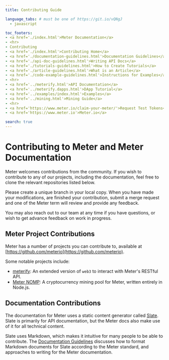 ```yaml
---
title: Contributing Guide

language_tabs: # must be one of https://git.io/vQNgJ
  - javascript

toc_footers:
- <a href='./index.html'>Meter Documentation</a>
- <hr>
- Contributing
- <a href='./index.html'>Contributing Home</a>
- <a href='./documentation-guidelines.html'>Documentation Guidelines</a>
- <a href='./api-doc-guidelines.html'>Writing API Docs</a>
- <a href='./tutorials-guidelines.html'>How to Create Tutorials</a>
- <a href='./article-guidelines.html'>What is an Article</a>
- <a href='./code-example-guidelines.html'>Instructions for Examples</a>
- <hr>
- <a href='../meterify.html'>API Documentation</a>
- <a href='../meterify.dapps.html'>DApp Tutorial</a>
- <a href='../examples/index.html'>Examples</a>
- <a href='../mining.html'>Mining Guide</a>
- <hr>  
- <a href='https://www.meter.io/claim-your-meter/'>Request Test Tokens</a>
- <a href='https://www.meter.io'>Meter.io</a>

search: true
---
```


# Contributing to Meter and Meter Documentation

Meter welcomes contributions from the community. If you wish to contribute to any of our projects, including the documentation, feel free to clone the relevant repositories listed below.

Please create a unique branch in your local copy. When you have made your modifications, are finished your contribution, submit a merge request and one of the Meter term will review and provide any feedback.

You may also reach out to our team at any time if you have questions, or wish to get advance feedback on work in progress.

## Meter Project Contributions

Meter has a number of projects you can contribute to, available at [https://github.com/meterio](https://github.com/meterio).

Some notable projects include:

* [meterify](https://github.com/meterio/meterify): An extended version of `web3` to interact with Meter's RESTful API.
* [Meter NOMP](https://github.com/meterio/meter-nomp): A cryptocurrency mining pool for Meter, written entirely in Node.js.  

## Documentation Contributions

The documentation for Meter uses a static content generator called [Slate](https://github.com/lord/slate). Slate is primarily for API documentation, but the Meter docs also make use of it for all technical content.

Slate uses Markdown, which makes it intuitive for many people to be able to contribute. The [Documentation Guidelines](documentation-guidelines.html) discusses how to format Markdown documents for Slate according to the Meter standard, and approaches to writing for the Meter documentation.
